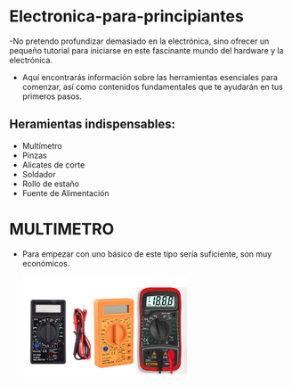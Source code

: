 # Electronica-para-principiantes

-No pretendo profundizar demasiado en la electrónica, sino ofrecer un pequeño tutorial para iniciarse en este fascinante mundo del hardware y la electrónica.

- Aquí encontrarás información sobre las herramientas esenciales para comenzar, así como contenidos fundamentales que te ayudarán en tus primeros pasos.

## Heramientas indispensables:

- Multímetro
- Pinzas
- Alicates de corte
- Soldador
- Rollo de estaño
- Fuente de Alimentación


# MULTIMETRO
- Para empezar con uno básico de este tipo sería suficiente, son muy económicos.

  <img src="img/multi.jpg" alt="Multimetro" width="300">
  
